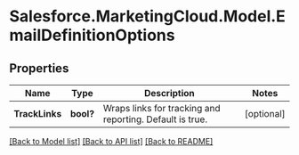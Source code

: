 # Salesforce.MarketingCloud.Model.EmailDefinitionOptions
## Properties

Name | Type | Description | Notes
------------ | ------------- | ------------- | -------------
**TrackLinks** | **bool?** | Wraps links for tracking and reporting. Default is true. | [optional] 

[[Back to Model list]](../README.md#documentation-for-models) [[Back to API list]](../README.md#documentation-for-api-endpoints) [[Back to README]](../README.md)

